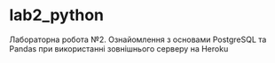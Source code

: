 # lab2_python
Лабораторна робота №2. Ознайомлення з основами PostgreSQL та Pandas при використанні зовнішнього серверу на Heroku
